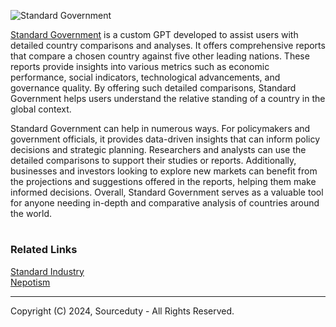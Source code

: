 ![Standard Government](https://github.com/sourceduty/Standard_Government/assets/123030236/75ca40b6-05b8-4c16-9f4f-b0f5e6dbeb4b)

[Standard Government](https://chatgpt.com/g/g-DvKNjRFg1-standard-government) is a custom GPT developed to assist users with detailed country comparisons and analyses. It offers comprehensive reports that compare a chosen country against five other leading nations. These reports provide insights into various metrics such as economic performance, social indicators, technological advancements, and governance quality. By offering such detailed comparisons, Standard Government helps users understand the relative standing of a country in the global context.

Standard Government can help in numerous ways. For policymakers and government officials, it provides data-driven insights that can inform policy decisions and strategic planning. Researchers and analysts can use the detailed comparisons to support their studies or reports. Additionally, businesses and investors looking to explore new markets can benefit from the projections and suggestions offered in the reports, helping them make informed decisions. Overall, Standard Government serves as a valuable tool for anyone needing in-depth and comparative analysis of countries around the world.

#
### Related Links

[Standard Industry](https://chat.openai.com/g/g-u8G59DH4i-standard-industry)
<br>
[Nepotism](https://github.com/sourceduty/Nepotism)

***
Copyright (C) 2024, Sourceduty - All Rights Reserved.
